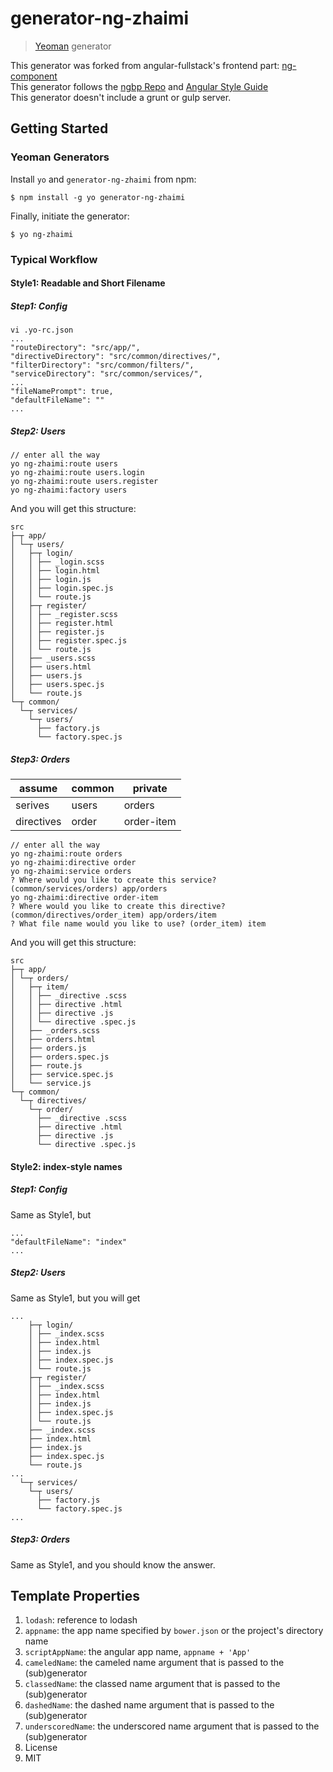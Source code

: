 # generator-ng-zhaimi
> [Yeoman](http://yeoman.io) generator  

This generator was forked from angular-fullstack's frontend part: [ng-component](https://github.com/DaftMonk/generator-ng-component)  
This generator follows the [ngbp Repo](https://github.com/ngbp/ngbp)
and [Angular Style Guide](https://github.com/johnpapa/angular-styleguide)  
This generator doesn't include a grunt or gulp server.

## Getting Started
### Yeoman Generators
Install `yo` and `generator-ng-zhaimi` from npm:

```
$ npm install -g yo generator-ng-zhaimi
```

Finally, initiate the generator:

```
$ yo ng-zhaimi
```

### Typical Workflow
#### Style1: Readable and Short Filename
##### Step1: Config

```
vi .yo-rc.json
...
"routeDirectory": "src/app/",
"directiveDirectory": "src/common/directives/",
"filterDirectory": "src/common/filters/",
"serviceDirectory": "src/common/services/",
...
"fileNamePrompt": true,
"defaultFileName": ""
...
```

##### Step2: Users

```
// enter all the way
yo ng-zhaimi:route users
yo ng-zhaimi:route users.login
yo ng-zhaimi:route users.register
yo ng-zhaimi:factory users
```

And you will get this structure:

```
src
├─┬ app/
│ └─┬ users/
│   ├─┬ login/
│   │ ├── _login.scss
│   │ ├── login.html
│   │ ├── login.js
│   │ ├── login.spec.js
│   │ └── route.js
│   ├─┬ register/
│   │ ├── _register.scss
│   │ ├── register.html
│   │ ├── register.js
│   │ ├── register.spec.js
│   │ └── route.js
│   ├── _users.scss
│   ├── users.html
│   ├── users.js
│   ├── users.spec.js
│   └── route.js
└─┬ common/
  └─┬ services/
    └─┬ users/
      ├── factory.js
      └── factory.spec.js
```

##### Step3: Orders

assume     | common | private
---------- | ------ | ----------
serives    | users  | orders
directives | order  | order-item

```
// enter all the way
yo ng-zhaimi:route orders
yo ng-zhaimi:directive order
yo ng-zhaimi:service orders
? Where would you like to create this service? (common/services/orders) app/orders
yo ng-zhaimi:directive order-item
? Where would you like to create this directive? (common/directives/order_item) app/orders/item
? What file name would you like to use? (order_item) item
```

And you will get this structure:

```
src
├─┬ app/
│ └─┬ orders/
│   ├─┬ item/
│   │ ├── _directive .scss
│   │ ├── directive .html
│   │ ├── directive .js
│   │ └── directive .spec.js
│   ├── _orders.scss
│   ├── orders.html
│   ├── orders.js
│   ├── orders.spec.js
│   ├── route.js
│   ├── service.spec.js
│   └── service.js
└─┬ common/
  └─┬ directives/
    └─┬ order/
      ├── _directive .scss
      ├── directive .html
      ├── directive .js
      └── directive .spec.js
```

#### Style2: index-style names
##### Step1: Config
Same as Style1, but

```
...
"defaultFileName": "index"
...
```

##### Step2: Users
Same as Style1, but you will get

```
...
    ├─┬ login/
    │ ├── _index.scss
    │ ├── index.html
    │ ├── index.js
    │ ├── index.spec.js
    │ └── route.js
    ├─┬ register/
    │ ├── _index.scss
    │ ├── index.html
    │ ├── index.js
    │ ├── index.spec.js
    │ └── route.js
    ├── _index.scss
    ├── index.html
    ├── index.js
    ├── index.spec.js
    └── route.js
...
  └─┬ services/
    └─┬ users/
      ├── factory.js
      └── factory.spec.js
...
```

##### Step3: Orders
Same as Style1, and you should know the answer.

## Template Properties
1. `lodash`: reference to lodash
2. `appname`: the app name specified by `bower.json` or the project's directory name
3. `scriptAppName`: the angular app name, `appname + 'App'`
4. `cameledName`: the cameled name argument that is passed to the (sub)generator
5. `classedName`: the classed name argument that is passed to the (sub)generator
6. `dashedName`: the dashed name argument that is passed to the (sub)generator
7. `underscoredName`: the underscored name argument that is passed to the (sub)generator
8. License
9. MIT
